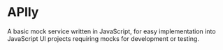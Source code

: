 # APIly

A basic mock service written in JavaScript, for easy implementation into JavaScript UI projects requiring mocks for development or testing.
